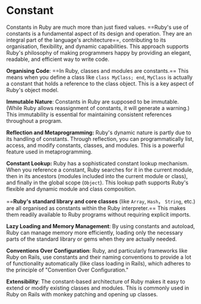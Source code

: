 # Constant

Constants in Ruby are much more than just fixed values. ==Ruby's use of constants is a fundamental aspect of its design and operation. They are an integral part of the language's architecture==, contributing to its organisation, flexibility, and dynamic capabilities. This approach supports Ruby's philosophy of making programmers happy by providing an elegant, readable, and efficient way to write code.

**Organising Code**: ==In Ruby, classes and modules are constants.== This means when you define a class like `class MyClass; end`, `MyClass` is actually a constant that holds a reference to the class object. This is a key aspect of Ruby's object model.

**Immutable Nature**: Constants in Ruby are supposed to be immutable. (While Ruby allows reassignment of constants, it will generate a warning.) This immutability is essential for maintaining consistent references throughout a program.

**Reflection and Metaprogramming:** Ruby's dynamic nature is partly due to its handling of constants. Through reflection, you can programmatically list, access, and modify constants, classes, and modules. This is a powerful feature used in metaprogramming.

**Constant Lookup:** Ruby has a sophisticated constant lookup mechanism. When you reference a constant, Ruby searches for it in the current module, then in its ancestors (modules included into the current module or class), and finally in the global scope (`Object`). This lookup path supports Ruby's flexible and dynamic module and class composition.

==**Ruby's standard library and core classes** (like `Array`, `Hash`， `String`, etc.) are all organised as constants within the Ruby interpreter.== This makes them readily available to Ruby programs without requiring explicit imports.

**Lazy Loading and Memory Management**: By using constants and autoload, Ruby can manage memory more efficiently, loading only the necessary parts of the standard library or gems when they are actually needed.

**Conventions Over Configuration**: Ruby, and particularly frameworks like Ruby on Rails, use constants and their naming conventions to provide a lot of functionality automatically (like class loading in Rails), which adheres to the principle of "Convention Over Configuration."

**Extensibility**: The constant-based architecture of Ruby makes it easy to extend or modify existing classes and modules. This is commonly used in Ruby on Rails with monkey patching and opening up classes.

